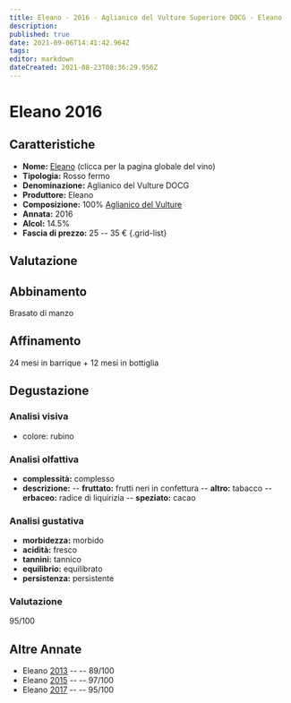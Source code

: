 ```yaml
---
title: Eleano - 2016 - Aglianico del Vulture Superiore DOCG - Eleano
description: 
published: true
date: 2021-09-06T14:41:42.964Z
tags: 
editor: markdown
dateCreated: 2021-08-23T08:36:29.956Z
---
```


# Eleano 2016

## Caratteristiche
- **Nome:** [Eleano](/vini/Italia/Basilicata/Eleano/Eleano/scheda-globale) (clicca per la pagina globale del vino) 
- **Tipologia:** Rosso fermo
- **Denominazione:** Aglianico del Vulture DOCG 
- **Produttore:** Eleano 
- **Composizione:** 100% [Aglianico del Vulture](/vitigni/Italia/aglianico-del-vulture)
- **Annata:** 2016
- **Alcol:** 14.5%
- **Fascia di prezzo:** 25 -- 35 €
{.grid-list}

## Valutazione

<span class="valutazione star-5"></span>

## Abbinamento
Brasato di manzo

## Affinamento
24 mesi in barrique + 12 mesi in bottiglia 

## Degustazione

### Analisi visiva
- colore: rubino

### Analisi olfattiva
- **complessità:**  complesso
- **descrizione:** 
-- **fruttato:** frutti neri in confettura
-- **altro:** tabacco
-- **erbaceo:** radice di liquirizia
-- **speziato:** cacao

### Analisi gustativa
- **morbidezza:** morbido
- **acidità:** fresco
- **tannini:** tannico
- **equilibrio:** equilibrato
- **persistenza:** persistente

### Valutazione
<span class="valutazione">95/100</span>

## Altre Annate
- Eleano [2013](/vini/Italia/Basilicata/Eleano/Eleano/2013) -- <span class="star-4"></span> -- 89/100
- Eleano [2015](/vini/Italia/Basilicata/Eleano/Eleano/2015) -- <span class="star-5"></span> -- 97/100
- Eleano [2017](/vini/Italia/Basilicata/Eleano/Eleano/2017) -- <span class="star-5"></span> -- 95/100
 